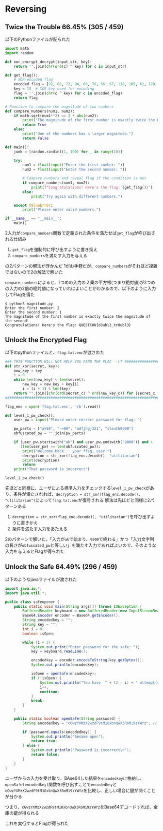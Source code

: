 # Reversing

## Twice the Trouble 66.45% (305 / 459)

以下のPythonファイルが配られた

```python
import math
import random

def xor_encrypt_decrypt(input_str, key):
    return ''.join(chr(ord(c) ^ key) for c in input_str)

def get_flag():
    # XOR-encoded flag
    encoded_flag = [92, 88, 72, 94, 89, 78, 66, 67, 118, 105, 61, 120, 111, 97, 62, 82, 121, 127, 61, 120, 111, 97, 62, 112]
    key = 13  # XOR key used for encoding
    flag = ''.join(chr(c ^ key) for c in encoded_flag)
    return flag

# Function to compare the magnitude of two numbers
def compare_numbers(num1, num2):
    if math.sqrt(num1**2) == 2 * abs(num2):
        print("The magnitude of the first number is exactly twice the magnitude of the second!")
        return True
    else:
        print("One of the numbers has a larger magnitude.")
        return False

def main():
    junk = [random.randint(1, 100) for _ in range(10)]

    try:
        num1 = float(input("Enter the first number: "))
        num2 = float(input("Enter the second number: "))

        # Compare numbers and reveal flag if the condition is met
        if compare_numbers(num1, num2):
            print(f"Congratulations! Here's the flag: {get_flag()}")
        else:
            print("Try again with different numbers.")

    except ValueError:
        print("Please enter valid numbers.")

if __name__ == "__main__":
    main()
```

2入力が`compare_numbers`関数で定義された条件を満たせば`get_flag`が呼び出される仕組み

1. `get_flag`を強制的に呼び出すように書き換え
2. `compare_numbers`を満たす入力を与える

の2パターンの解法が浮かんだ
1がお手軽だが、`compare_numbers`がそれほど複雑ではないので2の解法で解いた

`compare_numbers`によると、1つめの入力の２乗の平方根(つまり絶対値)が2つめの入力の2倍の絶対値になっていればよいことがわかるので、以下のように入力してFlagを得た

```
$ python3 magnitude.py
Enter the first number: 2
Enter the second number: 1
The magnitude of the first number is exactly twice the magnitude of the second!
Congratulations! Here's the flag: QUESTCON{d0ubl3_tr0ubl3}
```

## Unlock the Encrypted Flag

以下のpythonファイルと、`flag.txt.enc`が渡された

```python
### THIS FUNCTION WILL NOT HELP YOU FIND THE FLAG --LT ########################
def str_xor(secret, key):
    new_key = key
    i = 0
    while len(new_key) < len(secret):
        new_key = new_key + key[i]
        i = (i + 1) % len(key)
    return "".join([chr(ord(secret_c) ^ ord(new_key_c)) for (secret_c, new_key_c) in zip(secret, new_key)])
###############################################################################

flag_enc = open('flag.txt.enc', 'rb').read()

def level_1_pw_check():
    user_pw = input("Please enter correct password for flag: ")

    pw_parts = ["ak98", "-=90", "adfjhgj321", "sleuth9000"]
    obfuscated_pw = "".join(pw_parts)

    if (user_pw.startswith("ak") and user_pw.endswith("9000")) and \
       (len(user_pw) == len(obfuscated_pw)):
        print("Welcome back... your flag, user:")
        decryption = str_xor(flag_enc.decode(), "utilitarian")
        print(decryption)
        return
    print("That password is incorrect")

level_1_pw_check()
```

先ほどと同様に、ユーザによる標準入力をチェックする`level_1_pw_check`があり、条件が満たされれば、`decryption = str_xor(flag_enc.decode(), "utilitarian")`によって`flag.txt.enc`が復号される
解法は先ほどと同様に2パターンある

1. `decryption = str_xor(flag_enc.decode(), "utilitarian")`を呼び出すように書きかえ
2. 条件を満たす入力をあたえる

2のパターンで解いた。「入力が`ak`で始まり、`9000`で終わる」かつ「入力文字列の長さが`obfuscated_pw`と等しい」を満たす入力であればよいので、そのような入力を与えるとFlagが得られた

## Unlock the Safe 64.49% (296 / 459)

以下のようなjavaファイルが渡された

```java
import java.io.*;
import java.util.*;

public class safeopener {
    public static void main(String args[]) throws IOException {
        BufferedReader keyboard = new BufferedReader(new InputStreamReader(System.in));
        Base64.Encoder encoder = Base64.getEncoder();
        String encodedkey = "";
        String key = "";
        int i = 0;
        boolean isOpen;

        while (i < 3) {
            System.out.print("Enter password for the safe: ");
            key = keyboard.readLine();

            encodedkey = encoder.encodeToString(key.getBytes());
            System.out.println(encodedkey);

            isOpen = openSafe(encodedkey);
            if (!isOpen) {
                System.out.println("You have  " + (2 - i) + " attempt(s) left");
                i++;
                continue;
            }
            break;
        }
    }

    public static boolean openSafe(String password) {
        String encodedkey = "cGwzYXMzX2wzdF9tM18xbnQwX3RoM19zYWYz"; // This is the encoded password

        if (password.equals(encodedkey)) {
            System.out.println("Sesame open");
            return true;
        } else {
            System.out.println("Password is incorrect\n");
            return false;
        }
    }
}
```

ユーザからの入力を受け取り、BAse64した結果を`encodedkey`に格納し、`openSafe(encodedkey)`関数を呼び出すことで`encodedkey`と`cGwzYXMzX2wzdF9tM18xbnQwX3RoM19zYWYz`を比較し、正しい場合に鍵が開くことが分かる

つまり、`cGwzYXMzX2wzdF9tM18xbnQwX3RoM19zYWYz`をBase64デコードすれば、金庫の鍵が得られる

これを実行するとFlagが得られた
